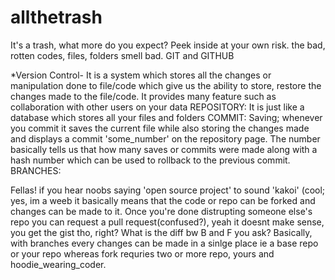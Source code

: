# allthetrash
It's a trash, what more do you expect? Peek inside at your own risk. the bad, rotten codes, files, folders smell bad.
GIT and GITHUB


*Version Control- It is a system which stores all the changes or manipulation done to file/code which give us the ability to store, restore the changes made to the file/code. It provides many feature such as collaboration with other users on your data
REPOSITORY: It is just like a database which stores all your files and folders
COMMIT: Saving; whenever you commit it saves the current file while also storing the changes made and displays a commit 'some_number' on the repository page. The number basically tells us that how many saves or commits were made along with a hash number which can be used to rollback to the previous commit.
BRANCHES:
 
Fellas! if you hear noobs saying 'open source project' to sound 'kakoi' (cool; yes, im a weeb it basically means that the code or repo can be forked and changes can be made to it. Once you're done distrupting someone else's repo you can request a pull request(confused?), yeah it doesnt make sense, you get the gist tho, right? 
What is the diff bw B and F you ask? Basically, with branches every changes can be made in a sinlge place ie a base repo or your repo whereas fork requries two or more repo, yours and hoodie_wearing_coder.
